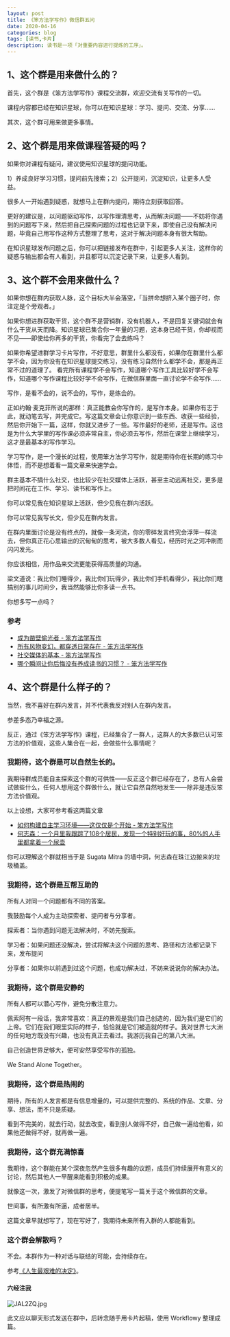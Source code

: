 ```yaml
---
layout: post
title: 《笨方法学写作》微信群五问 
date: 2020-04-16
categories: blog
tags: [读书,卡片]
description: 读书是一项「对重要内容进行提炼的工序」。
---
```


## 1、这个群是用来做什么的？

首先，这个群是《笨方法学写作》课程交流群，欢迎交流有关写作的一切。

课程内容都已经在知识星球，你可以在知识星球：学习、提问、交流、分享……

其次，这个群可用来做更多事情。

## 2、这个群是用来做课程答疑的吗？

如果你对课程有疑问，建议使用知识星球的提问功能。

1）养成良好学习习惯，提问前先搜索；2）公开提问，沉淀知识，让更多人受益。

很多人一开始遇到疑惑，就想马上在群内提问，期待立刻获取回答。

更好的建议是，以问题驱动写作，以写作理清思考，从而解决问题——不妨将你遇到的问题写下来，然后把自己探索问题的过程也记录下来，即使自己没有解决问题，毕竟自己用写作这种方式整理了思考，这对于解决问题本身有很大帮助。

在知识星球发布问题之后，你可以把链接发布在群中，引起更多人关注，这样你的疑惑与输出都会有人看到，并且都可以沉淀记录下来，让更多人看到。

## 3、这个群不会用来做什么？

如果你想在群内获取人脉，这个目标大半会落空，「当拼命想挤入某个圈子时，你注定是个旁观者。」

如果你想进群获取干货，这个群不是营销群，没有机器人，不是回复关键词就会有什么干货从天而降。知识星球已集合你一年量的习题，这本身已经干货，你却视而不见——即使给你再多的干货，你看完了会去练吗？

如果你希望进群学习卡片写作，不好意思，群里什么都没有，如果你在群里什么都学不会，因为你没有在知识星球提交练习，没有练习自然什么都学不会，那是再正常不过的道理了。
看完所有课程学不会写作，知道哪个写作工具比较好学不会写作，知道哪个写作课程比较好学不会写作，在微信群里面一直讨论学不会写作……

写作，是看不会的，说不会的，写作，是练会的。

正如约翰·麦克菲所说的那样：真正能教会你写作的，是写作本身。如果你有志于此，就动笔去写，并完成它。写这篇文章会让你意识到一些东西、收获一些经验，然后你开始下一篇，这样，你就又进步了一些。写作最好的老师，还是写作。这也是为什么大学里的写作课必须非常自主，你必须去写作，然后在课堂上继续学习，这才是最基本的写作学习。

学习写作，是一个漫长的过程，使用笨方法学习写作，就是期待你在长期的练习中体悟，而不是想着看一篇文章来快速学会。

群主基本不搞什么社交，也比较少在社交媒体上活跃，甚至主动远离社交，更多是把时间花在工作、学习、读书和写作上。

你可以常见我在知识星球上活跃，但少见我在群内活跃。

你可以常见我写长文，但少见在群内发言。

在群内里面讨论是没有终点的，就像一条河流，你的零碎发言终究会浮萍一样流去，但你真正花心思输出的沉甸甸的思考，被大多数人看见，经历时光之河冲刷而闪闪发光。

你应该相信，用作品来交流更能获得高质量的沟通。

梁文道说：我比你们睡得少，我比你们玩得少，我比你们手机看得少，我比你们瞎搞别的事儿时间少，我当然能够比你多读一点书。

你想多写一点吗？

### 参考

* [成为凿壁偷光者 - 笨方法学写作](https://www.cnfeat.com/blog/2019/03/19/BeStriver/)
* [所有风物变幻，都穿透日常存在 - 笨方法学写作](https://www.cnfeat.com/blog/2019/03/11/CityFriends/)
* [社交媒体的基本 - 笨方法学写作](https://www.cnfeat.com/blog/2019/04/12/SNS/)
* [哪个瞬间让你后悔没有养成读书的习惯？ - 笨方法学写作](https://www.cnfeat.com/blog/2019/04/23/AboutReading/)

## 4、这个群是什么样子的？

当然，我不喜好在群内发言，并不代表我反对别人在群内发言。

参差多态乃幸福之源。

反正，通过《笨方法学写作》课程，已经集合了一群人，这群人的大多数已认可笨方法的价值观，这些人集合在一起，会做些什么事情呢？

### 我期待，这个群是可以自然生长的。

我期待群成员能自主探索这个群的可供性——反正这个群已经存在了，总有人会尝试做些什么，任何人想用这个群做什么，就让它自然自然地发生——除非是违反笨方法价值观。

以上设想，大家可参考看这两篇文章

* [如何构建自主学习环境——这仅仅是个开始 - 笨方法学写作](https://www.cnfeat.com/blog/2014/05/27/SOLE/)
* [何志森：一个月里我跟踪了108个居民，发现一个特别好玩的事，80%的人手里都拿着一个尿壶](https://mp.weixin.qq.com/s/zsJJZhEI4_vDQZkth8wsvg)

你可以理解这个群就相当于是 Sugata Mitra 的墙中洞，何志森在珠江边搬来的垃圾桶盖。

### 我期待，这个群是互帮互助的

所有人对同一个问题都有不同的答案。

我鼓励每个人成为主动探索者、提问者与分享者。

探索者：当你遇到问题无法解决时，不妨先搜索。

学习者：如果问题还没解决，尝试将解决这个问题的思考、路径和方法都记录下来，发布提问

分享者：如果你以前遇到过这个问题，也成功解决过，不妨来说说你的解决办法。

### 我期待，这个群是安静的

所有人都可以潜心写作，避免分散注意力。

佩索阿有一段话，我非常喜欢：真正的景观是我们自己创造的，因为我们是它们的上帝。它们在我们眼里实际的样子，恰恰就是它们被造就的样子。我对世界七大洲的任何地方既没有兴趣，也没有真正去看过。我游历我自己的第八大洲。

自己创造世界足够大，便可安然享受写作的孤独。

We Stand Alone Together。

###  我期待，这个群是热闹的

期待，所有的人发言都是有信息增量的，可以提供完整的、系统的作品、文章、分享、想法，而不只是质疑。

看到不完美的，就去行动，就去改变，看到别人做得不好，自己做一遍给他看，如果他还做得不好，就再做一遍。

### 我期待，这个群充满惊喜

我期待，这个群能在某个深夜忽然产生很多有趣的议题，成员们持续展开有意义的讨论，然后其他人一早醒来能看到积极的成果。

就像这一次，激发了对微信群的思考，便提笔写一篇关于这个微信群的文章。

世间事，有所激有所逼，成者居半。

这篇文章早就想写了，现在写好了，我期待未来所有入群的人都能看到。

### 这个群会解散吗？

不会。本群作为一种对话与联结的可能，会持续存在。

参考[《人生最艰难的决定》](https://mp.weixin.qq.com/s/LxBcPY5HdIwhhoa-9nADbw)。

#### 六经注我

![JAL2ZQ.jpg](https://s1.ax1x.com/2020/04/16/JAL2ZQ.jpg)

此文应以聊天形式发送在群中，后转念随手用卡片起稿，使用 Workflowy 整理成篇。

